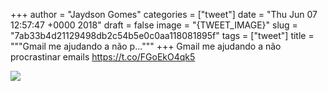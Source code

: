 
+++
author = "Jaydson Gomes"
categories = ["tweet"]
date = "Thu Jun 07 12:57:47 +0000 2018"
draft = false
image = "{TWEET_IMAGE}"
slug = "7ab33b4d21129498db2c54b5e0c0aa118081895f"
tags = ["tweet"]
title = """Gmail me ajudando a não p..."""
+++
Gmail me ajudando a não procrastinar emails https://t.co/FGoEkO4qk5

![](/images/tweet-media/1004709002272526336-DfFxaCxWsAAY_qc.jpg)